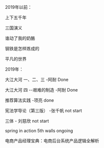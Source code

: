 

2019年以前：

上下五千年

三国演义

谁动了我的奶酪

钢铁是怎样炼成的

平凡的世界



2019年：

大江大河 一、二、三 -阿耐 Done

大江大河 四 --艰难的制造 -阿耐 Done

推荐算法实践 -项亮 done

宪法学导论（第三版） -张千帆 not start

三体 - 刘慈欣  not start

spring in action 5th  walls   ongoing

电商产品经理宝典：电商后台系统产品逻辑全解析